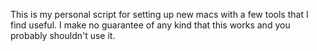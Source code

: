 This is my personal script for setting up new macs with a few tools that I find useful. I make no guarantee of any kind that this works and you probably shouldn't use it.
